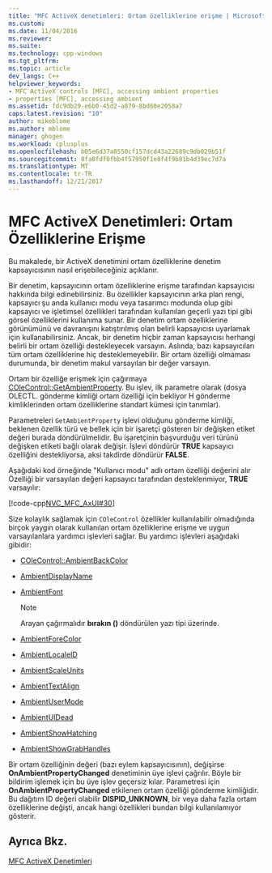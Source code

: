 ```yaml
---
title: "MFC ActiveX denetimleri: Ortam özelliklerine erişme | Microsoft Docs"
ms.custom: 
ms.date: 11/04/2016
ms.reviewer: 
ms.suite: 
ms.technology: cpp-windows
ms.tgt_pltfrm: 
ms.topic: article
dev_langs: C++
helpviewer_keywords:
- MFC ActiveX controls [MFC], accessing ambient properties
- properties [MFC], accessing ambient
ms.assetid: fdc9db29-e6b0-45d2-a879-8bd60e2058a7
caps.latest.revision: "10"
author: mikeblome
ms.author: mblome
manager: ghogen
ms.workload: cplusplus
ms.openlocfilehash: b05e6d37a0550cf157dcd43a22689c9db029b51f
ms.sourcegitcommit: 8fa8fdf0fbb4f57950f1e8f4f9b81b4d39ec7d7a
ms.translationtype: MT
ms.contentlocale: tr-TR
ms.lasthandoff: 12/21/2017
---
```

# <a name="mfc-activex-controls-accessing-ambient-properties"></a>MFC ActiveX Denetimleri: Ortam Özelliklerine Erişme
Bu makalede, bir ActiveX denetimini ortam özelliklerine denetim kapsayıcısının nasıl erişebileceğiniz açıklanır.  
  
 Bir denetim, kapsayıcının ortam özelliklerine erişme tarafından kapsayıcısı hakkında bilgi edinebilirsiniz. Bu özellikler kapsayıcının arka plan rengi, kapsayıcı şu anda kullanıcı modu veya tasarımcı modunda olup gibi kapsayıcı ve işletimsel özellikleri tarafından kullanılan geçerli yazı tipi gibi görsel özelliklerini kullanıma sunar. Bir denetim ortam özelliklerine görünümünü ve davranışını katıştırılmış olan belirli kapsayıcısı uyarlamak için kullanabilirsiniz. Ancak, bir denetim hiçbir zaman kapsayıcısı herhangi belirli bir ortam özelliği destekleyecek varsayın. Aslında, bazı kapsayıcıları tüm ortam özelliklerine hiç desteklemeyebilir. Bir ortam özelliği olmaması durumunda, bir denetim makul varsayılan bir değer varsayın.  
  
 Ortam bir özelliğe erişmek için çağırmaya [COleControl::GetAmbientProperty](../mfc/reference/colecontrol-class.md#getambientproperty). Bu işlev, ilk parametre olarak (dosya OLECTL. gönderme kimliği ortam özelliği için bekliyor H gönderme kimliklerinden ortam özelliklerine standart kümesi için tanımlar).  
  
 Parametreleri `GetAmbientProperty` işlevi olduğunu gönderme kimliği, beklenen özellik türü ve bellek için bir işaretçi gösteren bir değişken etiket değeri burada döndürülmelidir. Bu işaretçinin başvurduğu veri türünü değişken etiketi bağlı olarak değişir. İşlevi döndürür **TRUE** kapsayıcı özelliğini destekliyorsa, aksi takdirde döndürür **FALSE**.  
  
 Aşağıdaki kod örneğinde "Kullanıcı modu" adlı ortam özelliği değerini alır Özelliği bir varsayılan değeri kapsayıcı tarafından desteklenmiyor, **TRUE** varsayılır:  
  
 [!code-cpp[NVC_MFC_AxUI#30](../mfc/codesnippet/cpp/mfc-activex-controls-accessing-ambient-properties_1.cpp)]  
  
 Size kolaylık sağlamak için `COleControl` özellikler kullanılabilir olmadığında birçok yaygın olarak kullanılan ortam özelliklerine erişme ve uygun varsayılanlara yardımcı işlevleri sağlar. Bu yardımcı işlevleri aşağıdaki gibidir:  
  
-   [COleControl::AmbientBackColor](../mfc/reference/colecontrol-class.md#ambientbackcolor)  
  
-   [AmbientDisplayName](../mfc/reference/colecontrol-class.md#ambientdisplayname)  
  
-   [AmbientFont](../mfc/reference/colecontrol-class.md#ambientfont)  
  
    > [!NOTE]
    >  Arayan çağırmalıdır **bırakın ()** döndürülen yazı tipi üzerinde.  
  
-   [AmbientForeColor](../mfc/reference/colecontrol-class.md#ambientforecolor)  
  
-   [AmbientLocaleID](../mfc/reference/colecontrol-class.md#ambientlocaleid)  
  
-   [AmbientScaleUnits](../mfc/reference/colecontrol-class.md#ambientscaleunits)  
  
-   [AmbientTextAlign](../mfc/reference/colecontrol-class.md#ambienttextalign)  
  
-   [AmbientUserMode](../mfc/reference/colecontrol-class.md#ambientusermode)  
  
-   [AmbientUIDead](../mfc/reference/colecontrol-class.md#ambientuidead)  
  
-   [AmbientShowHatching](../mfc/reference/colecontrol-class.md#ambientshowhatching)  
  
-   [AmbientShowGrabHandles](../mfc/reference/colecontrol-class.md#ambientshowgrabhandles)  
  
 Bir ortam özelliğinin değeri (bazı eylem kapsayıcısının), değişirse **OnAmbientPropertyChanged** denetiminin üye işlevi çağrılır. Böyle bir bildirim işlemek için bu üye işlev geçersiz kılar. Parametresi için **OnAmbientPropertyChanged** etkilenen ortam özelliği gönderme kimliğidir. Bu dağıtım ID değeri olabilir **DISPID_UNKNOWN**, bir veya daha fazla ortam özelliklerine değişti, ancak hangi özellikleri bundan bilgi kullanılamıyor gösterir.  
  
## <a name="see-also"></a>Ayrıca Bkz.  
 [MFC ActiveX Denetimleri](../mfc/mfc-activex-controls.md)

